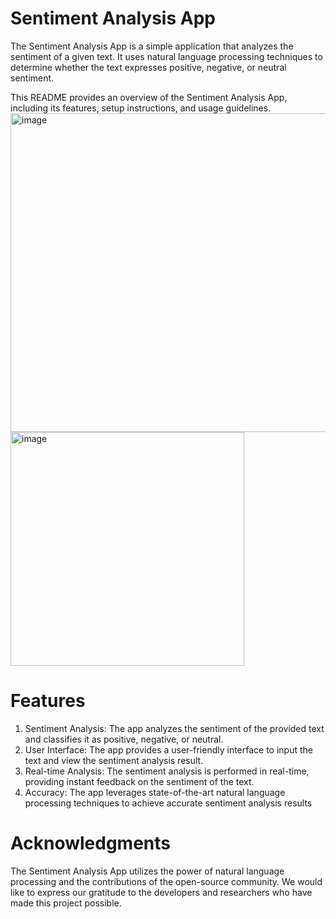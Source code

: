 # Sentiment Analysis App
The Sentiment Analysis App is a simple application that analyzes the sentiment of a given text. It uses natural language processing techniques to determine whether the text expresses positive, negative, or neutral sentiment.

This README provides an overview of the Sentiment Analysis App, including its features, setup instructions, and usage guidelines.
<img width="510" alt="image" src="https://github.com/SONERIKHI/Sentiments/assets/112720079/b5cc22ad-b190-4b73-8d0f-6f32cbba3799">
<img width="374" alt="image" src="https://github.com/SONERIKHI/Sentiments/assets/112720079/3b12cd33-573f-47d2-a617-af82ef6b4a1d">


# Features
1. Sentiment Analysis: The app analyzes the sentiment of the provided text and classifies it as positive, negative, or neutral.
2. User Interface: The app provides a user-friendly interface to input the text and view the sentiment analysis result.
3. Real-time Analysis: The sentiment analysis is performed in real-time, providing instant feedback on the sentiment of the text.
4. Accuracy: The app leverages state-of-the-art natural language processing techniques to achieve accurate sentiment analysis results

# Acknowledgments
The Sentiment Analysis App utilizes the power of natural language processing and the contributions of the open-source community. We would like to express our gratitude to the developers and researchers who have made this project possible.
